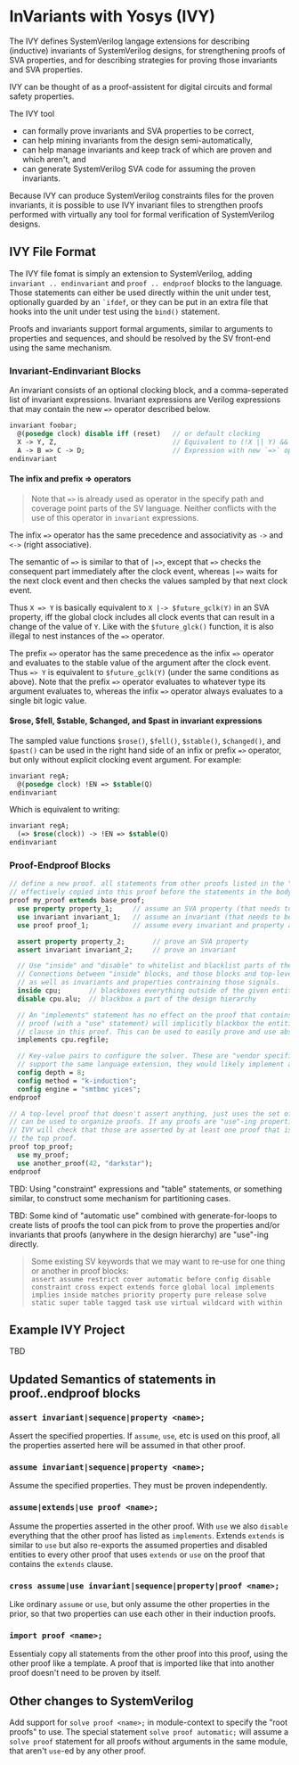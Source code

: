 # InVariants with Yosys (IVY)

The IVY defines SystemVerilog langage extensions for describing (inductive) invariants of
SystemVerilog designs, for strengthening proofs of SVA properties, and for describing strategies
for proving those invariants and SVA properties.

IVY can be thought of as a proof-assistent for digital circuits and formal safety properties.

The IVY tool
- can formally prove invariants and SVA properties to be correct,
- can help mining invariants from the design semi-automatically,
- can help manage invariants and keep track of which are proven and which aren't, and
- can generate SystemVerilog SVA code for assuming the proven invariants.

Because IVY can produce SystemVerilog constraints files for the proven invariants, it is possible
to use IVY invariant files to strengthen proofs performed with virtually any tool for formal
verification of SystemVerilog designs.

## IVY File Format

The IVY file fomat is simply an extension to SystemVerilog, adding `invariant .. endinvariant`
and `proof .. endproof` blocks to the language. Those statements can either be used directly
within the unit under test, optionally guarded by an `` `ifdef ``, or they can be put in an
extra file that hooks into the unit under test using the `bind()` statement.

Proofs and invariants support formal arguments, similar to arguments to properties and sequences,
and should be resolved by the SV front-end using the same mechanism.

### Invariant-Endinvariant Blocks

An invariant consists of an optional clocking block, and a comma-seperated list of invariant expressions.
Invariant expressions are Verilog expressions that may contain the new `=>` operator described below.

```SystemVerilog
invariant foobar;
  @(posedge clock) disable iff (reset)   // or default clocking
  X -> Y, Z,                             // Equivalent to (!X || Y) && Z
  A -> B => C -> D;                      // Expression with new `=>` operator
endinvariant
```

#### The infix and prefix => operators

> Note that `=>` is already used as operator in the specify path and coverage point parts of the SV language.
> Neither conflicts with the use of this operator in `invariant` expressions.

The infix `=>` operator has the same precedence and associativity as `->` and `<->` (right associative).

The semantic of `=>` is similar to that of `|=>`, except that `=>` checks the consequent part immediately after the clock event,
whereas `|=>` waits for the next clock event and then checks the values sampled by that next clock event.

Thus `X => Y` is basically equivalent to `X |-> $future_gclk(Y)` in an SVA property,
iff the global clock includes all clock events that can result in a change of the value of `Y`.
Like with the `$future_glck()` function, it is also illegal to nest instances of the `=>` operator.

The prefix `=>` operator has the same precedence as the infix `=>` operator and evaluates to the stable value of the argument
after the clock event. Thus `=> Y` is equivalent to `$future_gclk(Y)` (under the same conditions as above). Note that the
prefix `=>` operator evaluates to whatever type its argument evaluates to, whereas the infix `=>` operator always evaluates to
a single bit logic value.

#### $rose, $fell, $stable, $changed, and $past in invariant expressions

The sampled value functions `$rose()`, `$fell()`, `$stable()`, `$changed()`, and `$past()`
can be used in the right hand side of an infix or prefix `=>` operator, but only without
explicit clocking event argument. For example:

```SystemVerilog
invariant regA;
  @(posedge clock) !EN => $stable(Q)
endinvariant
```

Which is equivalent to writing:

```SystemVerilog
invariant regA;
  (=> $rose(clock)) -> !EN => $stable(Q)
endinvariant
```

### Proof-Endproof Blocks

```SystemVerilog
// define a new proof. all statements from other proofs listed in the "extends" declaration are
// effectively copied into this proof before the statements in the body of this proof declaration.
proof my_proof extends base_proof;
  use property property_1;     // assume an SVA property (that needs to be proven independently)
  use invariant invariant_1;   // assume an invariant (that needs to be proven independently)
  use proof proof_1;           // assume every invariant and property asserted by another proof

  assert property property_2;       // prove an SVA property
  assert invariant invariant_2;     // prove an invariant

  // Use "inside" and "disable" to whitelist and blacklist parts of the design hierarchy.
  // Connections between "inside" blocks, and those blocks and top-level module ports, are preserved,
  // as well as invariants and properties contraining those signals.
  inside cpu;       // blackboxes everything outside of the given entity (may list multiple entities)
  disable cpu.alu;  // blackbox a part of the design hierarchy

  // An "implements" statement has no effect on the proof that contains it, but any proof using this
  // proof (with a "use" statement) will implicitly blackbox the entities specified in the "implements"
  // clause in this proof. This can be used to easily prove and use abstractions.
  implements cpu.regfile;

  // Key-value pairs to configure the solver. These are "vendor specific", and if another vendor would
  // support the same language extension, they would likely implement a different set of config switches.
  config depth = 8;
  config method = "k-induction";
  config engine = "smtbmc yices";
endproof

// A top-level proof that doesn't assert anything, just uses the set of proofs that should be proven,
// can be used to organize proofs. If any proofs are "use"-ing properties or invariants directly, then
// IVY will check that those are asserted by at least one proof that is referenced in the hierarchy below
// the top proof.
proof top_proof;
  use my_proof;
  use another_proof(42, "darkstar");
endproof
```

TBD: Using "constraint" expressions and "table" statements, or something similar, to construct some
mechanism for partitioning cases.

TBD: Some kind of "automatic use" combined with generate-for-loops to create lists of proofs the tool
can pick from to prove the properties and/or invariants that proofs (anywhere in the design hierarchy)
are "use"-ing directly.

> Some existing SV keywords that we may want to re-use for one thing or another in proof blocks:  
`assert assume restrict cover automatic before config disable constraint cross expect extends
force global local implements implies inside matches priority property pure release solve static
super table tagged task use virtual wildcard with within`

## Example IVY Project

TBD

## Updated Semantics of statements in proof..endproof blocks

### `assert invariant|sequence|property <name>;`

Assert the specified properties. If `assume`, `use`, etc is used on this proof, all the properties asserted here will be assumed in that other proof.

### `assume invariant|sequence|property <name>;`

Assume the specified properties. They must be proven independently.

### `assume|extends|use proof <name>;`

Assume the properties asserted in the other proof. With `use` we also `disable` everything that the other proof has listed as `implements`.
Extends `extends` is similar to `use` but also re-exports the assumed properties and disabled entities to every other proof that uses `extends` or
`use` on the proof that contains the `extends` clause.

### `cross assume|use invariant|sequence|property|proof <name>;`

Like ordinary `assume` or `use`, but only assume the other properties in the prior, so that two properties can use each other in their induction proofs.

### `import proof <name>;`

Essentialy copy all statements from the other proof into this proof, using the other proof like a template. A proof that is imported like that into another proof doesn't need to be proven by itself.

## Other changes to SystemVerilog

Add support for `solve proof <name>;` in module-context to specify the "root proofs" to use. The special statement `solve proof automatic;` will assume a `solve proof` statement for all proofs without arguments in the same module, that aren't `use`-ed by any other proof.
